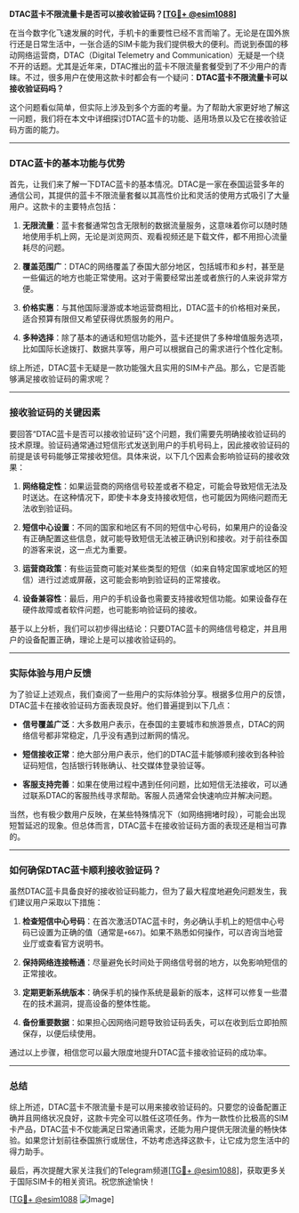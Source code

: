 **DTAC蓝卡不限流量卡是否可以接收验证码？[[TG💪+ @esim1088](https://t.me/s/esim1088)]**

在当今数字化飞速发展的时代，手机卡的重要性已经不言而喻了。无论是在国外旅行还是日常生活中，一张合适的SIM卡能为我们提供极大的便利。而说到泰国的移动网络运营商，DTAC（Digital Telemetry and Communication）无疑是一个绕不开的话题。尤其是近年来，DTAC推出的蓝卡不限流量套餐受到了不少用户的青睐。不过，很多用户在使用这款卡时都会有一个疑问：**DTAC蓝卡不限流量卡可以接收验证码吗？**

这个问题看似简单，但实际上涉及到多个方面的考量。为了帮助大家更好地了解这一问题，我们将在本文中详细探讨DTAC蓝卡的功能、适用场景以及它在接收验证码方面的能力。

---

### DTAC蓝卡的基本功能与优势

首先，让我们来了解一下DTAC蓝卡的基本情况。DTAC是一家在泰国运营多年的通信公司，其提供的蓝卡不限流量套餐以其高性价比和灵活的使用方式吸引了大量用户。这款卡的主要特点包括：

1. **无限流量**：蓝卡套餐通常包含无限制的数据流量服务，这意味着你可以随时随地使用手机上网，无论是浏览网页、观看视频还是下载文件，都不用担心流量耗尽的问题。
   
2. **覆盖范围广**：DTAC的网络覆盖了泰国大部分地区，包括城市和乡村，甚至是一些偏远的地方也能正常使用。这对于需要经常出差或者旅行的人来说非常方便。

3. **价格实惠**：与其他国际漫游或本地运营商相比，DTAC蓝卡的价格相对亲民，适合预算有限但又希望获得优质服务的用户。

4. **多种选择**：除了基本的通话和短信功能外，蓝卡还提供了多种增值服务选项，比如国际长途拨打、数据共享等，用户可以根据自己的需求进行个性化定制。

综上所述，DTAC蓝卡无疑是一款功能强大且实用的SIM卡产品。那么，它是否能够满足接收验证码的需求呢？

---

### 接收验证码的关键因素

要回答“DTAC蓝卡是否可以接收验证码”这个问题，我们需要先明确接收验证码的技术原理。验证码通常通过短信形式发送到用户的手机号码上，因此接收验证码的前提是该号码能够正常接收短信。具体来说，以下几个因素会影响验证码的接收效果：

1. **网络稳定性**：如果运营商的网络信号较差或者不稳定，可能会导致短信无法及时送达。在这种情况下，即使卡本身支持接收短信，也可能因为网络问题而无法收到验证码。

2. **短信中心设置**：不同的国家和地区有不同的短信中心号码，如果用户的设备没有正确配置这些信息，就可能导致短信无法被正确识别和接收。对于前往泰国的游客来说，这一点尤为重要。

3. **运营商政策**：有些运营商可能对某些类型的短信（如来自特定国家或地区的短信）进行过滤或屏蔽，这可能会影响到验证码的正常接收。

4. **设备兼容性**：最后，用户的手机设备也需要支持接收短信功能。如果设备存在硬件故障或者软件问题，也可能影响验证码的接收。

基于以上分析，我们可以初步得出结论：只要DTAC蓝卡的网络信号稳定，并且用户的设备配置正确，理论上是可以接收验证码的。

---

### 实际体验与用户反馈

为了验证上述观点，我们查阅了一些用户的实际体验分享。根据多位用户的反馈，DTAC蓝卡在接收验证码方面表现良好。他们普遍提到以下几点：

- **信号覆盖广泛**：大多数用户表示，在泰国的主要城市和旅游景点，DTAC的网络信号都非常稳定，几乎没有遇到过断网的情况。
  
- **短信接收正常**：绝大部分用户表示，他们的DTAC蓝卡能够顺利接收到各种验证码短信，包括银行转账确认、社交媒体登录验证等。

- **客服支持完善**：如果在使用过程中遇到任何问题，比如短信无法接收，可以通过联系DTAC的客服热线寻求帮助。客服人员通常会快速响应并解决问题。

当然，也有极少数用户反映，在某些特殊情况下（如网络拥堵时段），可能会出现短暂延迟的现象。但总体而言，DTAC蓝卡在接收验证码方面的表现还是相当可靠的。

---

### 如何确保DTAC蓝卡顺利接收验证码？

虽然DTAC蓝卡具备良好的接收验证码能力，但为了最大程度地避免问题发生，我们建议用户采取以下措施：

1. **检查短信中心号码**：在首次激活DTAC蓝卡时，务必确认手机上的短信中心号码已设置为正确的值（通常是`+667`)。如果不熟悉如何操作，可以咨询当地营业厅或查看官方说明书。

2. **保持网络连接畅通**：尽量避免长时间处于网络信号弱的地方，以免影响短信的正常接收。

3. **定期更新系统版本**：确保手机的操作系统是最新的版本，这样可以修复一些潜在的技术漏洞，提高设备的整体性能。

4. **备份重要数据**：如果担心因网络问题导致验证码丢失，可以在收到后立即拍照保存，以便后续使用。

通过以上步骤，相信您可以最大限度地提升DTAC蓝卡接收验证码的成功率。

---

### 总结

综上所述，DTAC蓝卡不限流量卡是可以用来接收验证码的。只要您的设备配置正确并且网络状况良好，这款卡完全可以胜任这项任务。作为一款性价比极高的SIM卡产品，DTAC蓝卡不仅能满足日常通讯需求，还能为用户提供无限流量的畅快体验。如果您计划前往泰国旅行或居住，不妨考虑选择这款卡，让它成为您生活中的得力助手。

最后，再次提醒大家关注我们的Telegram频道[[TG💪+ @esim1088](https://t.me/s/esim1088)]，获取更多关于国际SIM卡的相关资讯。祝您旅途愉快！

[[TG💪+ @esim1088](https://t.me/s/esim1088) ![Image](https://i.postimg.cc/4NQfJmqS/Snipaste-2025-05-13-00-14-12.png)]
